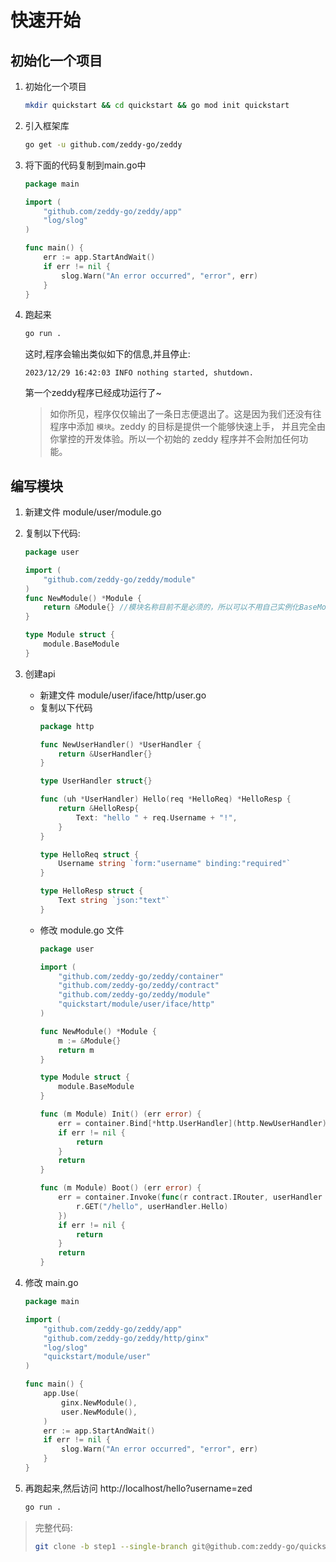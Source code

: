 # 快速开始
## 初始化一个项目
1. 初始化一个项目
    ```bash
    mkdir quickstart && cd quickstart && go mod init quickstart
    ```
2. 引入框架库
    ```bash
    go get -u github.com/zeddy-go/zeddy
    ```
3. 将下面的代码复制到main.go中
    ```go
    package main
    
    import (
    	"github.com/zeddy-go/zeddy/app"
    	"log/slog"
    )
    
    func main() {
    	err := app.StartAndWait()
    	if err != nil {
    		slog.Warn("An error occurred", "error", err)
    	}
    }
    ```

4. 跑起来
    ```bash
    go run .
    ```
    这时,程序会输出类似如下的信息,并且停止:
    ```shell
    2023/12/29 16:42:03 INFO nothing started, shutdown.
    ```
    第一个zeddy程序已经成功运行了~

    > 如你所见，程序仅仅输出了一条日志便退出了。这是因为我们还没有往程序中添加 `模块`。zeddy 的目标是提供一个能够快速上手，
    并且完全由你掌控的开发体验。所以一个初始的 zeddy 程序并不会附加任何功能。

## 编写模块
1. 新建文件 module/user/module.go
2. 复制以下代码:
    ```go
    package user
    
    import (
        "github.com/zeddy-go/zeddy/module"
    )
    func NewModule() *Module {
        return &Module{} //模块名称目前不是必须的，所以可以不用自己实例化BaseModule
    }
    
    type Module struct {
        module.BaseModule
    }
    ```

3. 创建api
    * 新建文件 module/user/iface/http/user.go
    * 复制以下代码
        ```go
        package http

        func NewUserHandler() *UserHandler {
            return &UserHandler{}
        }
    
        type UserHandler struct{}
    
        func (uh *UserHandler) Hello(req *HelloReq) *HelloResp {
            return &HelloResp{
                Text: "hello " + req.Username + "!",
            }
        }
    
        type HelloReq struct {
            Username string `form:"username" binding:"required"`
        }
    
        type HelloResp struct {
            Text string `json:"text"`
        }
        ```
    * 修改 module.go 文件
        ```go
        package user

        import (
            "github.com/zeddy-go/zeddy/container"
            "github.com/zeddy-go/zeddy/contract"
            "github.com/zeddy-go/zeddy/module"
            "quickstart/module/user/iface/http"
        )
   
        func NewModule() *Module {
            m := &Module{}
            return m
        }
   
        type Module struct {
            module.BaseModule
        }
   
        func (m Module) Init() (err error) {
            err = container.Bind[*http.UserHandler](http.NewUserHandler)
            if err != nil {
                return
            }
            return
        }
   
        func (m Module) Boot() (err error) {
            err = container.Invoke(func(r contract.IRouter, userHandler *http.UserHandler) {
                r.GET("/hello", userHandler.Hello)
            })
            if err != nil {
                return
            }
            return
        }
        ```
4. 修改 main.go
    ```go
    package main
    
    import (
    	"github.com/zeddy-go/zeddy/app"
    	"github.com/zeddy-go/zeddy/http/ginx"
    	"log/slog"
    	"quickstart/module/user"
    )
    
    func main() {
    	app.Use(
    		ginx.NewModule(),
    		user.NewModule(),
    	)
    	err := app.StartAndWait()
    	if err != nil {
    		slog.Warn("An error occurred", "error", err)
    	}
    }
    ```
5. 再跑起来,然后访问 http://localhost/hello?username=zed
    ```bash
    go run .
    ```
> 完整代码:
> ```bash
> git clone -b step1 --single-branch git@github.com:zeddy-go/quickstart.git
> ```